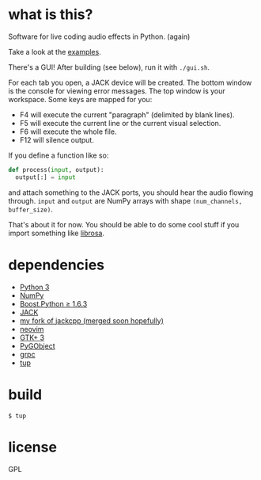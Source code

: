 # what is this?

Software for live coding audio effects in Python. (again)

Take a look at the [examples](examples/).

There's a GUI! After building (see below), run it with `./gui.sh`.

For each tab you open, a JACK device will be created. The bottom window is the console for viewing error messages. The top window is your workspace. Some keys are mapped for you:

* F4 will execute the current "paragraph" (delimited by blank lines).
* F5 will execute the current line or the current visual selection.
* F6 will execute the whole file.
* F12 will silence output.

If you define a function like so:
```python
def process(input, output):
  output[:] = input
```
and attach something to the JACK ports, you should hear the audio flowing through. `input` and `output` are NumPy arrays with shape `(num_channels, buffer_size)`.

That's about it for now. You should be able to do some cool stuff if you import something like [librosa](http://librosa.github.io/librosa/effects.html).

# dependencies

* [Python 3](https://www.python.org/)
* [NumPy](http://www.numpy.org/)
* [Boost.Python ≥ 1.6.3](https://github.com/boostorg/python)
* [JACK](http://www.jackaudio.org/)
* [my fork of jackcpp (merged soon hopefully)](https://github.com/nwoeanhinnogaehr/jackcpp)
* [neovim](https://neovim.io/)
* [GTK+ 3](https://www.gtk.org/)
* [PyGObject](https://wiki.gnome.org/Projects/PyGObject)
* [grpc](http://www.grpc.io/)
* [tup](http://gittup.org/tup/)

# build

```
$ tup
```

# license

GPL
